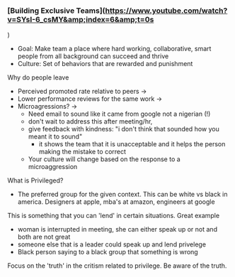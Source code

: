 
### [Building Exclusive Teams](https://www.youtube.com/watch?v=SYsI-6_csMY&amp;index=6&amp;t=0s
)
- Goal: Make team a place where hard working, collaborative, smart people from all background can succeed and thrive
- Culture: Set of behaviors that are rewarded and punishment

Why do people leave
 - Perceived promoted rate relative to peers -> 
 - Lower performance reviews for the same work ->
 - Microagressions? -> 
   - Need email to sound like it came from google not a nigerian (!)
    - don't wait to address this after meeting/hr, 
    - give feedback with kindness: "i don't think that sounded how you meant it to sound"
      - it shows the team that it is unacceptable and it helps the person making the mistake to correct
   - Your culture will change based on the response to a microaggression
   
What is Privileged?
 - The preferred group for the given context.  This can be white vs black in america.  Designers at apple, mba's at amazon, engineers at google

This is something that you can 'lend' in certain situations.  Great example
 - woman is interrupted in meeting, she can either speak up or not and both are not great
  - someone else that is a leader could speak up and lend privelege
 - Black person saying to a black group that something is wrong
 
Focus on the 'truth' in the critism related to privilege.  Be aware of the truth.


 
